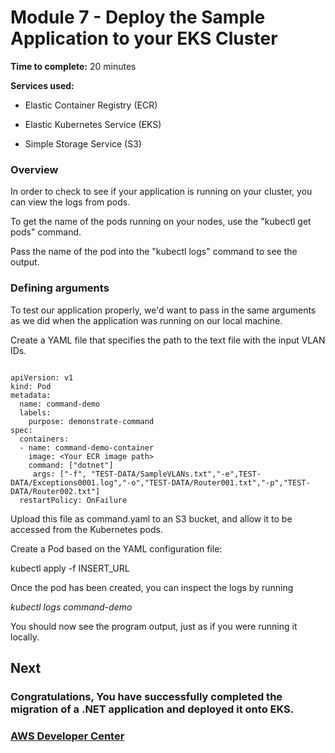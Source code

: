# Module 7 - Deploy the Sample Application to your EKS Cluster


**Time to complete:** 20 minutes

**Services used:**

- Elastic Container Registry (ECR)

- Elastic Kubernetes Service (EKS)

- Simple Storage Service (S3)

### Overview

In order to check to see if your application is running on your cluster, you can view the logs from pods.

To get the name of the pods running on your nodes, use the "kubectl get pods" command.

Pass the name of the pod into the "kubectl logs" command to see the output.

### Defining arguments

To test our application properly, we'd want to pass in the same arguments as we did when the application was running on our local machine.

Create a YAML file that specifies the path to the text file with the input VLAN IDs.

~~~~

apiVersion: v1
kind: Pod
metadata:
  name: command-demo
  labels:
    purpose: demonstrate-command
spec:
  containers:
  - name: command-demo-container
    image: <Your ECR image path>
    command: ["dotnet"]
     args: ["-f", "TEST-DATA/SampleVLANs.txt","-e",TEST-DATA/Exceptions0001.log","-o","TEST-DATA/Router001.txt","-p","TEST-DATA/Router002.txt"]
  restartPolicy: OnFailure

~~~~

Upload this file as command.yaml to an S3 bucket, and allow it to be accessed from the Kubernetes pods.

Create a Pod based on the YAML configuration file:

kubectl apply -f INSERT_URL

Once the pod has been created, you can inspect the logs by running

_kubectl logs command-demo_

You should now see the program output, just as if you were running it locally.

## Next

### Congratulations, You have successfully completed the migration of a .NET application and deployed it onto EKS.


### [AWS Developer Center](https://developer.aws)